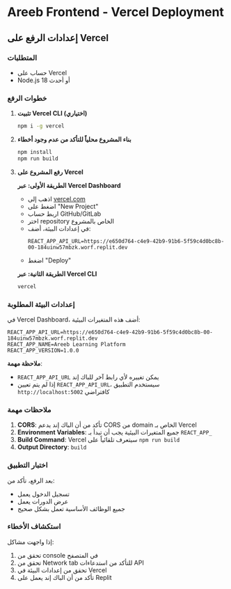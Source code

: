 # Areeb Frontend - Vercel Deployment

## إعدادات الرفع على Vercel

### المتطلبات
- حساب على Vercel
- Node.js 18 أو أحدث

### خطوات الرفع

1. **تثبيت Vercel CLI (اختياري)**
   ```bash
   npm i -g vercel
   ```

2. **بناء المشروع محلياً للتأكد من عدم وجود أخطاء**
   ```bash
   npm install
   npm run build
   ```

3. **رفع المشروع على Vercel**

   **الطريقة الأولى: عبر Vercel Dashboard**
   - اذهب إلى [vercel.com](https://vercel.com)
   - اضغط على "New Project"
   - اربط حساب GitHub/GitLab
   - اختر repository الخاص بالمشروع
   - في إعدادات البيئة، أضف:
     ```
     REACT_APP_API_URL=https://e650d764-c4e9-42b9-91b6-5f59c4d0bc8b-00-184uinw57mbzk.worf.replit.dev
     ```
   - اضغط "Deploy"

   **الطريقة الثانية: عبر Vercel CLI**
   ```bash
   vercel
   ```

### إعدادات البيئة المطلوبة

في Vercel Dashboard، أضف هذه المتغيرات البيئية:

```
REACT_APP_API_URL=https://e650d764-c4e9-42b9-91b6-5f59c4d0bc8b-00-184uinw57mbzk.worf.replit.dev
REACT_APP_NAME=Areeb Learning Platform
REACT_APP_VERSION=1.0.0
```

**ملاحظة مهمة**: 
- `REACT_APP_API_URL` يمكن تغييره لأي رابط آخر للباك إند
- إذا لم يتم تعيين `REACT_APP_API_URL`، سيستخدم التطبيق `http://localhost:5002` كافتراضي

### ملاحظات مهمة

1. **CORS**: تأكد من أن الباك إند يدعم CORS من domain الخاص بـ Vercel
2. **Environment Variables**: جميع المتغيرات البيئية يجب أن تبدأ بـ `REACT_APP_`
3. **Build Command**: Vercel سيتعرف تلقائياً على `npm run build`
4. **Output Directory**: `build`

### اختبار التطبيق

بعد الرفع، تأكد من:
- تسجيل الدخول يعمل
- عرض الدورات يعمل
- جميع الوظائف الأساسية تعمل بشكل صحيح

### استكشاف الأخطاء

إذا واجهت مشاكل:
1. تحقق من console في المتصفح
2. تحقق من Network tab للتأكد من استدعاءات API
3. تحقق من إعدادات البيئة في Vercel
4. تأكد من أن الباك إند يعمل على Replit 